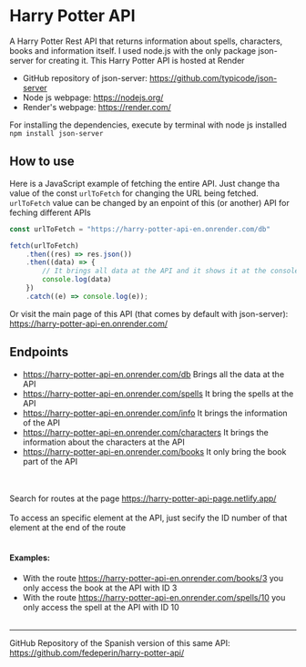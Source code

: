 # Harry Potter API
A Harry Potter Rest API that returns information about spells, characters, books and information itself. I used node.js with the only package json-server for creating it. This Harry Potter API is hosted at Render<br>

* GitHub repository of json-server: https://github.com/typicode/json-server <br>
* Node js webpage: https://nodejs.org/ <br>
* Render's webpage: https://render.com/ <br>

For installing the dependencies, execute by terminal with node js installed  ``npm install json-server``

## How to use
Here is a JavaScript example of fetching the entire API. Just change tha value of the const ``urlToFetch`` for changing the URL being fetched. ``urlToFetch`` value can be changed by an enpoint of this (or another) API for feching different APIs <br>
```javascript
const urlToFetch = "https://harry-potter-api-en.onrender.com/db"

fetch(urlToFetch)
	.then((res) => res.json())
	.then((data) => {
		// It brings all data at the API and it shows it at the console
		console.log(data)
	})
	.catch((e) => console.log(e));
```
Or visit the main page of this API (that comes by default with json-server): https://harry-potter-api-en.onrender.com/

## Endpoints
* https://harry-potter-api-en.onrender.com/db Brings all the data at the API
* https://harry-potter-api-en.onrender.com/spells It bring the spells at the API
* https://harry-potter-api-en.onrender.com/info It brings the information of the API
* https://harry-potter-api-en.onrender.com/characters It brings the information about the characters at the API
* https://harry-potter-api-en.onrender.com/books It only bring the book part of the API <br>

<br><br>
Search for routes at the page https://harry-potter-api-page.netlify.app/ <br>
<br>
To access an specific element at the API, just secify the ID number of that element at the end of the route <br><br>


#### Examples: 
* With the route https://harry-potter-api-en.onrender.com/books/3 you only access the book at the API with ID 3<br>
* With the route https://harry-potter-api-en.onrender.com/spells/10 you only access the spell at the API with ID 10 <br><br>
---
GitHub Repository of the Spanish version of this same API: https://github.com/fedeperin/harry-potter-api/
